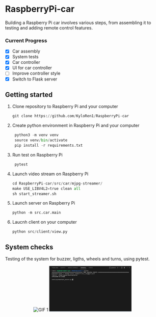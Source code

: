 # RaspberryPi-car
Building a Raspberry Pi car involves various steps, from assembling it to testing and adding remote control features.

### Current Progress
- [x] Car assembly
- [x] System tests
- [x] Car controller
- [x] UI for car controller
- [ ] Improve controller style
- [x] Switch to Flask server

## Getting started
1. Clone repository to Raspberry Pi and your computer
   ```python
   git clone https://github.com/KyloRen1/RaspberryPi-car
   ```
2. Create python environment in Raspberry Pi and your computer
   ```python
    python3 -m venv venv 
    source venv/bin/activate
    pip install -r requirements.txt
   ```
3. Run test on Raspberry Pi
   ```python
    pytest
   ```

4. Launch video stream on Raspberry Pi
   ```python
   cd RaspberryPi-car/src/car/mjpg-streamer/
   make USE_LIBV4L2=true clean all
   sh start_streamer.sh
   ```

5. Launch server on Raspberry Pi
   ```python
   python -m src.car.main
   ```

6. Laucnh client on your computer
   ```python
   python src/client/view.py
   ```

## System checks
Testing of the system for buzzer, ligths, wheels and turns, using pytest.

<div style="display:block;margin-top: 15px; margin-bottom: 30px" align="center">
    <img src="assets/car.gif" alt="GIF 1" width="30%">
    <img src="assets/test.gif" alt="GIF 2" width="53%">
</div>
